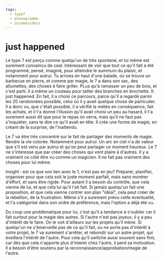 ```yaml
---
tags:
  - type7
  - enneagramme
  - zoimmesidess
---
```

# just happened

Le type 7 est perçu comme quelqu'un de très spontané, et lui même est surement convaincu de ceal.
Intéressant de voir que tout ce qu'il fait a été programmé, pensé, imaginé, pour atteindre le summum du plaisir, et notamment pour autrui.
Tu arrives en haut d'une balade, où se trouve un barbecue en pierre, et comme par magie, le 7 a dans son sac, des allumettes, des choses à faire griller. PLus qu'à ramasser un peu de bois, et c'est parti. Il a même un couteau pour tailler des branches en brochette. It just happened. 
En fait, il a choisi ce parcours, parce qu'il a regardé parmi les 20 randonnées possible, celui où il y avait quelque chose de particulier. Il a donc vu, que c'était possible, il a vérifié la météo en conséquence, fait les achats, et il t'a donné l'illusion qu'il avait choisi un peu au hasard, il t'a surement aussi dit que pour le repas on verra, mais qu'il ne faut pas s'inquiéter, sans te dire ce qu'il avait en tête.
Il crée une forme de magie, en créant de la surprise, de l'inattendu.

Le 7 va être très concentré sur le fait de partager des moments de magie. Rendre la vie colorée. Notamment pour autrui. Un arc en ciel n'a de valeur que s'il est venu par autrui et qu'on peut partager ce moment heureux.
Le 7 ne s'intéresse que par créer des choses qui vont plaire à d'autres. Il y a vraiment ce côté être vu comme un magicien. Il ne fait pas vraiment des choses pour lui même.

Insight : est ce que son lien avec le 1, n'est pas en jeu? Préparer, planifier, organiser pour que cela soit le juste moment parfait, mais sans montrer d'effort, et sans être rigide.
Pour autant il a besoin du contrôle, que cela vienne de lui, et que cela lui qu'il l'ait fait.
Si jamais quelqu'un fait une proposition, et que cela vienne contrer son plan "idéal", cela peut créer de la rebellion, de la frustration. Même s'il a surement prévu cette éventualité, et l'a catégorisé dans son ordre de préférence, mais l'option a déjà été vu.

Du coup une problématique pour lui, c'est qu'il a tendance à s'oublier car il fait surtout pour la magie des autres. Si l'autre n'est pas joyeux, il y a peu d'intérêt de le faire. On le voit d'ailleurs sur les projets qu'il mène. Si quelqu'un ne s'émerveille pas de ce qu'il fait, ou ne porte pas d'intérêt à votre projet, le 7 va surement s'arrêter, et rebondir sur un autre projet, qui éveillera l'intérêt de l'autre. Pour cela qu'il switche aussi souvent sans finir, car dès que cela n'apporte plus d'interet chez l'autre, il perd sa motivation. Il a besoin d'être soutenu par la reconnaissance/approbation/magie de l'autre.


